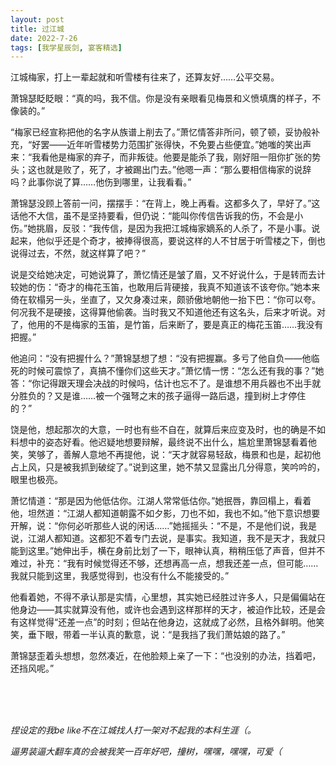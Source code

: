 ```yaml
---
layout: post
title: 过江城
date: 2022-7-26
tags: [我学星辰剑, 宴客精选]
---
```




江城梅家，打上一辈起就和听雪楼有往来了，还算友好……公平交易。

萧锦瑟眨眨眼：“真的吗，我不信。你是没有亲眼看见梅景和义愤填膺的样子，不像装的。”

“梅家已经宣称把他的名字从族谱上削去了。”萧忆情答非所问，顿了顿，妥协般补充，“好罢——近年听雪楼势力范围扩张得快，不免要占些便宜。”她嗤的笑出声来：“我看他是梅家的弃子，而非叛徒。他要是能杀了我，刚好阻一阻你扩张的势头；这也就是败了，死了，才被踢出门去。”他嗯一声：“那么要相信梅家的说辞吗？此事你说了算……他伤到哪里，让我看看。”

萧锦瑟没顾上答前一问，摆摆手：“在背上，晚上再看。这都多久了，早好了。”这话他不大信，虽不是坚持要看，但仍说：“能叫你传信告诉我的伤，不会是小伤。”她挑眉，反驳：“我传信，是因为我把江城梅家嫡系的人杀了，不是小事。说起来，他似乎还是个奇才，被捧得很高，要说这样的人不甘居于听雪楼之下，倒也说得过去，不然，就这样算了吧？”

说是交给她决定，可她说算了，萧忆情还是皱了眉，又不好说什么，于是转而去计较她的伤：“奇才的梅花玉笛，也敢用后背硬接，我真不知道该不该夸你。”她本来倚在软榻另一头，坐直了，又欠身凑过来，颇骄傲地朝他一抬下巴：“你可以夸。何况我不是硬接，这得算他偷袭。当时我又不知道他还有这名头，后来才听说。对了，他用的不是梅家的玉笛，是竹笛，后来断了，要是真正的梅花玉笛……我没有把握。”

他追问：“没有把握什么？”萧锦瑟想了想：“没有把握赢。多亏了他自负——他临死的时候可震惊了，真搞不懂你们这些天才。”萧忆情一愣：“怎么还有我的事？”她答：“你记得跟天理会决战的时候吗，估计也忘不了。是谁想不用兵器也不出手就分胜负的？又是谁……被一个强弩之末的孩子逼得一路后退，撞到树上才停住的？”

饶是他，想起那次的大意，一时也有些不自在，就算后来应变及时，也的确是不如料想中的姿态好看。他迟疑地想要辩解，最终说不出什么，尴尬里萧锦瑟看着他笑，笑够了，善解人意地不再提他，说：“天才就容易轻敌，梅景和也是，起初他占上风，只是被我抓到破绽了。”说到这里，她不禁又显露出几分得意，笑吟吟的，眼里也极亮。

萧忆情道：“那是因为他低估你。江湖人常常低估你。”她抿唇，靠回榻上，看着他，坦然道：“江湖人都知道朝露不如夕影，刀也不如，我也不如。”他下意识想要开解，说：“你何必听那些人说的闲话……”她摇摇头：“不是，不是他们说，我是说，江湖人都知道。这都犯不着专门去说，是事实。我知道，我不是天才，我就只能到这里。”她伸出手，横在身前比划了一下，眼神认真，稍稍压低了声音，但并不难过，补充：“我有时候觉得还不够，还想再高一点，想我还差一点，但可能……我就只能到这里，我感觉得到，也没有什么不能接受的。”

他看着她，不得不承认那是实情，心里想，其实她已经胜过许多人，只是偏偏站在他身边——其实就算没有他，或许也会遇到这样那样的天才，被迫作比较，还是会有这样觉得“还差一点”的时刻；但站在他身边，这就成了必然，且格外鲜明。他笑笑，垂下眼，带着一半认真的歉意，说：“是我挡了我们萧姑娘的路了。”

萧锦瑟歪着头想想，忽然凑近，在他脸颊上亲了一下：“也没别的办法，挡着吧，还挡风呢。”

<br>
<br>
<br>

*捏设定的我be like不在江城找人打一架对不起我的本科生涯（。*

*逼男装逼大翻车真的会被我笑一百年好吧，撞树，嘿嘿，嘿嘿，可爱（*

